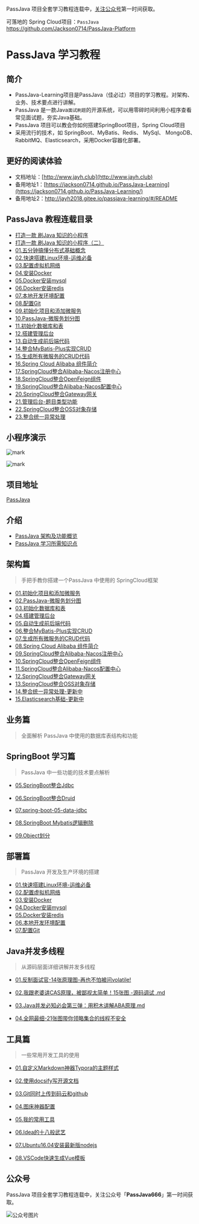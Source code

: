 PassJava 项目全套学习教程连载中，[关注公众号](#公众号)第一时间获取。

可落地的 Spring Cloud项目：`PassJava` https://github.com/Jackson0714/PassJava-Platform

# PassJava 学习教程

## 简介

- PassJava-Learning项目是PassJava（佳必过）项目的学习教程。对架构、业务、技术要点进行讲解。
- PassJava 是一款Java`面试刷题`的开源系统，可以用零碎时间利用小程序查看常见面试题，夯实Java基础。
- PassJava 项目可以教会你如何搭建SpringBoot项目，Spring Cloud项目
- 采用流行的技术，如 SpringBoot、MyBatis、Redis、 MySql、 MongoDB、 RabbitMQ、Elasticsearch，采用Docker容器化部署。

## 更好的阅读体验

- 文档地址：[http://www.jayh.club](http://www.jayh.club)
- 备用地址1：[https://jackson0714.github.io/PassJava-Learning](https://jackson0714.github.io/PassJava-Learning/) 
- 备用地址2：http://jayh2018.gitee.io/passjava-learning/#/README

## PassJava 教程连载目录

- [打造一款 刷Java 知识的小程序](https://www.cnblogs.com/jackson0714/p/passJava1.html)
- [打造一款 刷Java 知识的小程序（二）](https://www.cnblogs.com/jackson0714/p/passJava2.html)
- [01.五分钟搞懂分布式基础概念](http://www.jayh.club/#/04.SpringCloud学习篇/01.分布式基础概念)
- [02.快速搭建Linux环境-运维必备](http://www.jayh.club/#/05.安装部署篇/01.环境搭建篇)
- [03.配置虚拟机网络](http://www.jayh.club/#/05.安装部署篇/02.配置虚拟机网络)
- [04.安装Docker](http://www.jayh.club/#/05.安装部署篇/03.安装docker)
- [05.Docker安装mysql](http://www.jayh.club/#/05.安装部署篇/04.docker安装mysql)
- [06.Docker安装redis](http://www.jayh.club/#/05.安装部署篇/05.docker安装redis)
- [07.本地开发环境配置](http://www.jayh.club/#/05.安装部署篇/06.本地开发环境配置)
- [08.配置Git](http://www.jayh.club/#/05.安装部署篇/07.配置git)
- [09.初始化项目和添加微服务](http://www.jayh.club/#/02.PassJava架构篇/01.创建项目和添加模块)
- [10.PassJava-微服务划分图](http://www.jayh.club/#/01.项目简介/3.微服务划分图)
- [11.初始化数据库和表](http://www.jayh.club/#/02.PassJava架构篇/02.创建数据库和表)
- [12.搭建管理后台](http://www.jayh.club/#/02.PassJava架构篇/03.搭建管理后台)
- [13.自动生成前后端代码](http://www.jayh.club/#/02.PassJava架构篇/04.自动生成前后端代码)
- [14.整合MyBatis-Plus实现CRUD](http://www.jayh.club/#/02.PassJava架构篇/05.整合MyBatis-Plus实现CRUD)
- [15.生成所有微服务的CRUD代码](http://www.jayh.club/#/02.PassJava架构篇/06.生成所有微服务的CRUD代码)
- [16.Spring Cloud Alibaba 组件简介](http://www.jayh.club/#/02.PassJava架构篇/07.SpringCloudAlibaba组件简介)
- [17.SpringCloud整合Alibaba-Nacos注册中心](http://www.jayh.club/#/02.PassJava架构篇/08.SpringCloud整合Alibaba-Nacos组件)
- [18.SpringCloud整合OpenFeign组件](http://www.jayh.club/#/02.PassJava架构篇/09.SpringCloud整合OpenFeign组件)
- [19.SpringCloud整合Alibaba-Nacos配置中心](http://www.jayh.club/#/02.PassJava架构篇/10.SpringCloud整合Nacos配置中心)
- [20.SpringCloud整合Gateway网关](http://www.jayh.club/#/02.PassJava架构篇/11.SpringCloud整合Gateway网关)
- [21.管理后台-题目类型功能](http://www.jayh.club/#/06.PassJava业务篇/01.管理后台-题目类型功能)
- [22.SpringCloud整合OSS对象存储](http://www.jayh.club/#/02.PassJava架构篇/12.SpringCloud整合OSS对象存储)
- [23.整合统一异常处理](http://www.jayh.club/#/02.PassJava架构篇/13.整合统一异常处理.md)

## 小程序演示

![mark](http://cdn.jayh.club/blog/20200405/ik8h4UItdnSA.jpg?imageslim)

![mark](http://cdn.jayh.club/blog/20200405/pjfJNfuiXVnF.gif)

## 项目地址

[PassJava](https://github.com/Jackson0714/PassJava-Platform)

## 介绍

- [PassJava 架构及功能概览](http://www.jayh.club/#/01.项目简介/2.项目微服务架构图)
- [PassJava 学习所需知识点](http://www.jayh.club/#/01.项目简介/5.项目前置要求)

## 架构篇

> 手把手教你搭建一个PassJava 中使用的 SpringCloud框架

- [01.初始化项目和添加微服务](http://www.jayh.club/#/02.PassJava架构篇/01.创建项目和添加模块)
- [02.PassJava-微服务划分图](http://www.jayh.club/#/01.项目简介/3.微服务划分图)
- [03.初始化数据库和表](http://www.jayh.club/#/02.PassJava架构篇/02.创建数据库和表)
- [04.搭建管理后台](http://www.jayh.club/#/02.PassJava架构篇/03.搭建管理后台)
- [05.自动生成前后端代码](http://www.jayh.club/#/02.PassJava架构篇/04.自动生成前后端代码)
- [06.整合MyBatis-Plus实现CRUD](http://www.jayh.club/#/02.PassJava架构篇/05.整合MyBatis-Plus实现CRUD)
- [07.生成所有微服务的CRUD代码](http://www.jayh.club/#/02.PassJava架构篇/06.生成所有微服务的CRUD代码)
- [08.Spring Cloud Alibaba 组件简介](http://www.jayh.club/#/02.PassJava架构篇/07.SpringCloudAlibaba组件简介)
- [09.SpringCloud整合Alibaba-Nacos注册中心](http://www.jayh.club/#/02.PassJava架构篇/08.SpringCloud整合Alibaba-Nacos组件)
- [10.SpringCloud整合OpenFeign组件](http://www.jayh.club/#/02.PassJava架构篇/09.SpringCloud整合OpenFeign组件)
- [11.SpringCloud整合Alibaba-Nacos配置中心](http://www.jayh.club/#/02.PassJava架构篇/10.SpringCloud整合Nacos配置中心)
- [12.SpringCloud整合Gateway网关](http://www.jayh.club/#/02.PassJava架构篇/11.SpringCloud整合Gateway网关)
- [13.SpringCloud整合OSS对象存储](http://www.jayh.club/#/02.PassJava架构篇/12.SpringCloud整合OSS对象存储)
- [14.整合统一异常处理-更新中]([http://www.jayh.club/#/02.PassJava%E6%9E%B6%E6%9E%84%E7%AF%87/13.%E6%95%B4%E5%90%88%E7%BB%9F%E4%B8%80%E5%BC%82%E5%B8%B8%E5%A4%84%E7%90%86](http://www.jayh.club/#/02.PassJava架构篇/13.整合统一异常处理))
- [15.Elasticsearch基础-更新中]()

## 业务篇

> 全面解析 PassJava 中使用的数据库表结构和功能

## SpringBoot 学习篇

> PassJava 中一些功能的技术要点解析

- [05.SpringBoot整合Jdbc](http://www.jayh.club/#/03.SpringBoot学习篇/spring-boot-05-data-jdbc.md)

- [06.SpringBoot整合Druid](http://www.jayh.club/#/03.SpringBoot学习篇/spring-boot-06-data-druid.md)

- [07.spring-boot-05-data-jdbc](http://www.jayh.club/#/03.SpringBoot学习篇/spring-boot-07-data-mybatis.md)

- [08.SpringBoot Mybatis逻辑删除](http://www.jayh.club/#/03.SpringBoot学习篇/08.SpringBoot-Mybatis逻辑删除.md)

- [09.Object划分](http://www.jayh.club/#/03.SpringBoot学习篇/09.Object划分.md)

## 部署篇

> PassJava 开发及生产环境的搭建

- [01.快速搭建Linux环境-运维必备](http://www.jayh.club/#/05.安装部署篇/01.环境搭建篇)
- [02.配置虚拟机网络](http://www.jayh.club/#/05.安装部署篇/02.配置虚拟机网络)
- [03.安装Docker](http://www.jayh.club/#/05.安装部署篇/03.安装docker)
- [04.Docker安装mysql](http://www.jayh.club/#/05.安装部署篇/04.docker安装mysql)
- [05.Docker安装redis](http://www.jayh.club/#/05.安装部署篇/05.docker安装redis)
- [06.本地开发环境配置](http://www.jayh.club/#/05.安装部署篇/06.本地开发环境配置)
- [07.配置Git](http://www.jayh.club/#/05.安装部署篇/07.配置git)

## Java并发多线程

> 从源码层面详细讲解并发多线程

- [01.反制面试官-14张原理图-再也不怕被问volatile!](https://juejin.im/post/6861885337568804871)

- [02.我跟老婆讲CAS原理，被鄙视太简单！15张图 -源码调试 .md](https://juejin.im/post/6863799243182702599)

- [03.Java并发必知必会第三弹：用积木讲解ABA原理.md](https://juejin.im/post/6864945088721027079)

- [04.全网最细-21张图带你领略集合的线程不安全](https://juejin.im/post/6866444584688451591)

## 工具篇

> 一些常用开发工具的使用

- [01.自定义Markdown神器Typora的主题样式](https://juejin.im/post/6864745378558771214)

- [02.使用docsify写开源文档]([http://www.jayh.club/#/99.tools/02.%E4%BD%BF%E7%94%A8docsify%E5%86%99%E5%BC%80%E6%BA%90%E6%96%87%E6%A1%A3](http://www.jayh.club/#/99.tools/02.使用docsify写开源文档))

- [03.Git同时上传到码云和github](https://juejin.im/post/6859388700858679303)

- [04.图床神器配置]([http://www.jayh.club/#/99.tools/04.%E5%9B%BE%E5%BA%8A%E7%A5%9E%E5%99%A8%E9%85%8D%E7%BD%AE](http://www.jayh.club/#/99.tools/04.图床神器配置))

- [05.我的常用工具](http://www.jayh.club/#/99.tools/05.%E6%88%91%E7%9A%84%E5%B8%B8%E7%94%A8%E5%B7%A5%E5%85%B7)

- [06.Idea的十八般武艺](99.tools/06.Idea的十八般武艺.md)

- [07.Ubuntu16.04安装最新版nodejs]([http://www.jayh.club/#/99.tools/06.Idea%E7%9A%84%E5%8D%81%E5%85%AB%E8%88%AC%E6%AD%A6%E8%89%BA](http://www.jayh.club/#/99.tools/06.Idea的十八般武艺))

- [08.VSCode快速生成Vue模板]([http://www.jayh.club/#/99.tools/VSCode%E5%BF%AB%E9%80%9F%E7%94%9F%E6%88%90Vue%E6%A8%A1%E6%9D%BF](http://www.jayh.club/#/99.tools/VSCode快速生成Vue模板))

## 公众号

PassJava 项目全套学习教程连载中，关注公众号「**PassJava666**」第一时间获取。

![公众号图片](http://cdn.jayh.club/blog/20200405/K6buDl2MUwGe.png?imageslim)